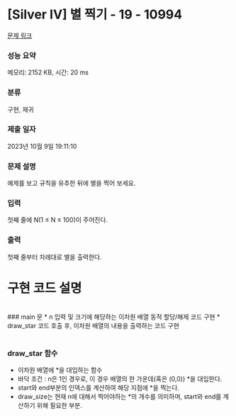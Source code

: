 # [Silver IV] 별 찍기 - 19 - 10994 

[문제 링크](https://www.acmicpc.net/problem/10994) 

### 성능 요약

메모리: 2152 KB, 시간: 20 ms

### 분류

구현, 재귀

### 제출 일자

2023년 10월 9일 19:11:10

### 문제 설명

<p>예제를 보고 규칙을 유추한 뒤에 별을 찍어 보세요.</p>

### 입력 

 <p>첫째 줄에 N(1 ≤ N ≤ 100)이 주어진다.</p>

### 출력 

 <p>첫째 줄부터 차례대로 별을 출력한다.</p>

# 구현 코드 설명
<br>
### main 문
* n 입력 및 크기에 해당하는 이차원 배열 동적 할당/해제 코드 구현
* draw_star 코드 호출 후, 이차원 배열의 내용을 출력하는 코드 구현
<br><br>

### draw_star 함수
* 이차원 배열에 *을 대입하는 함수
* 바닥 조건 : n은 1인 경우로, 이 경우 배열의 한 가운데(혹은 (0,0)) *을 대입한다.
* start와 end부분의 인덱스를 계산하여 해당 지점에 *을 찍는다.
* draw_size는 현재 n에 대해서 찍어야하는 *의 개수를 의미하며, start와 end를 계산하기 위해 필요한 부분.
